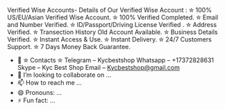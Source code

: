 Verified Wise Accounts-
Details of Our Verified Wise Account :
✮ 100% US/EU/Asian Verified Wise Account.
✮ 100% Verified Completed.
✮ Email and Number Verified.
✮ ID/Passport/Driving License Verified .
✮ Address Verified.
✮ Transection History Old Account Available.
✮ Business Details Verified.
✮ Instant Access & Use.
✮ Instant Delivery.
✮ 24/7 Customers Support.
✮ 7 Days Money Back Guarantee.
- 🌱 ✮ Contacts ✮
Telegram – Kycbestshop
Whatsapp – +17372828631
Skype – Kyc Best Shop
Email – Kycbestshop@gmail.com
- 💞️ I’m looking to collaborate on ...
- 📫 How to reach me ...
- 😄 Pronouns: ...
- ⚡ Fun fact: ...

<!---
Jorge98000/Jorge98000 is a ✨ special ✨ repository because its `README.md` (this file) appears on your GitHub profile.
You can click the Preview link to take a look at your changes.
--->
